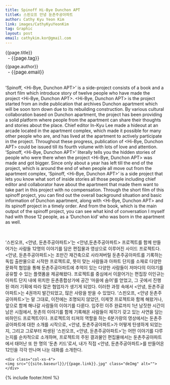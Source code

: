 ```yaml
---
title: Spinoff Hi-Bye Dunchon APT
titleK: 스핀오프 안녕 둔촌주공아파트
author: Cathy Kyu Yeon Kim
link: images/CathyKyuYeonKim
tag: Graphic
layout: post
email: cathykim.kor@gmail.com
---	
```


<div class="container">

<div class="deDep">
{{page.title}}<br>
<p style="font-size:15px; margin:0px; padding:0px 0px 0px 8px; margin:0px 0px 8px 0px;">- {{page.tag}}</p>
{{page.author}}<br>
<p style="font-size:15px; margin:0px; padding:0px 0px 0px 8px;">- {{page.email}}</p>
</div>

<br>

<div class="det lato">



‘Spinoff, <Hi-Bye, Dunchon APT>’ is a side-project consists of a book and a short film which introduce story of twelve people who have made the project <Hi-Bye, Dunchon APT>. <Hi-Bye, Dunchon APT> is the project started from an indie publication that archives Dunchon apartment which will be soon torn down due to its rebuilding construction. By various cultural collaboration based on Dunchon apartment, the project has been providing a solid platform where people from the apartment can share their thoughts and stories about the place. Chief editor In-Kyu Lee made a hideout at an arcade located in the apartment complex, which made it possible for many other people who are, and has lived at the apartment to actively participate in the project. Throughout these progress, publication of <Hi-Bye, Dunchon APT> could be issued till its fourth volume with lots of love and attention. 
‘Spinoff, <Hi-Bye, Dunchon APT>’ literally tells you the hidden stories of people who were there when the project <Hi-Bye, Dunchon APT> was made and got bigger. Since only about a year has left till the end of the project, which is around the end of when people all move out from the apartment complex, ‘Spinoff, <Hi-Bye, Dunchon APT>’ is a side project that lets you know what sort of inside stories all those people including chief editor and collaborator have about the apartment that made them want to take part in this project with no compensation. Through the short film of this spinoff project, you can find out the overall background situation and basic information of  Dunchon apartment, along with <Hi-Bye, Dunchon APT> and its spinoff project in a timely order. And from the book, which is the main output of the spinoff project, you can see what kind of conversation I myself had with those 12 people, as a ‘Dunchon kid’ who was born in the apartment as well.



</div>

<br>

<div class="noto">

‘스핀오프, <안녕, 둔촌주공아파트>’는 <안녕,둔촌주공아파트> 프로젝트를 함께 만들어가는 사람들 12명의 이야기를 담은 편집물과 영상으로 이루어진 사이드 프로젝트다. <안녕, 둔촌주공아파트>는 조만간 재건축으로 사라져버릴 둔촌주공아파트를 기록하는 독립 출판물으로 시작한 프로젝트로, 뜻이 맞는 사람들과 아파트 단지를 소재로 다양한 문화적 협업을 통해 둔촌주공아파트에 추억이 있는 다양한 사람들이 저마다의 이야기를 공유할 수 있는 플랫폼을 제공해왔다. 프로젝트를 중심에서 이끌어가는 편집장 이인규는 아파트 단지 내에 위치한 둔촌종합상가에 공간 ‘마을에 숨어’를 얻었고, 그 곳에서 진행된 여러 기획에 따라 많은 협업자가 생기게 되었다. 이러한 과정 속에서 <안녕, 둔촌주공아파트>는 4권까지 발간되었고, 많은 사랑을 받을 수 있었다. 
‘스핀오프, <안녕 둔촌주공아파트>’는 말 그대로, 이전에는 조명되지 않았던, 이제껏 프로젝트와 함께 해왔거나, 앞으로 함께 해나갈 사람들의 이야기를 다룬다. 입주민 이주 완료까지 1년 남짓한 시간이 남은 시점에서, 둔촌의 이야기를 함께 기록해온 사람들이 제각기 갖고 있는 사연을 담는 비하인드 프로젝트이다. 프로젝트의 티져의 역할을 하는 6분가량의 영상에서는 둔촌주공아파트에 대한 소개를 시작으로, <안녕, 둔촌주공아파트>가 어떻게 탄생하게 되었는지, 그리고 그로부터 파생된 ‘스핀오프, <안녕, 둔촌주공아파트>’는 어떤 이야기를 다루는지를 순차적으로 소개하며, 프로젝트의 주된 결과물인 편집물에서는 둔촌주공아파트에서 태어난 또 한 명의 ‘둔촌 키드’로서, 내가 직접 <안녕, 둔촌주공아파트>를 만들어온 12인을 각각 만나며 나눈 대화를 소개한다. 


</div>

<div class="row noto">
	
	<div class="col-xs-4">
	<img src="{{site.baseurl}}/{{page.link}}.jpg" class="deImg" alt=""></div>
	
</div>

	

</div> 

{% include footer.html %}